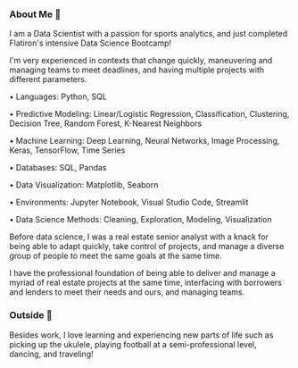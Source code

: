 ### About Me :wave:
I am a Data Scientist with a passion for sports analytics, and just completed Flatiron's intensive Data Science Bootcamp!

I'm very experienced in contexts that change quickly, maneuvering and managing teams to meet deadlines, and having multiple projects with different parameters.

• Languages: Python, SQL

• Predictive Modeling: Linear/Logistic Regression, Classification, Clustering, Decision Tree, Random Forest, K-Nearest Neighbors

• Machine Learning: Deep Learning, Neural Networks, Image Processing, Keras, TensorFlow, Time Series

• Databases: SQL, Pandas

• Data Visualization: Matplotlib, Seaborn

• Environments: Jupyter Notebook, Visual Studio Code, Streamlit

• Data Science Methods: Cleaning, Exploration, Modeling, Visualization


Before data science, I was a real estate senior analyst with a knack for being able to adapt quickly, take control of projects, and manage a diverse group of people to meet the same goals at the same time. 

I have the professional foundation of being able to deliver and manage a myriad of real estate projects at the same time, interfacing with borrowers and lenders to meet their needs and ours, and managing teams.

### Outside :palm_tree:
Besides work, I love learning and experiencing new parts of life such as picking up the ukulele, playing football at a semi-professional level, dancing, and traveling!

<!--
**vladiseki/vladiseki** is a ✨ _special_ ✨ repository because its `README.md` (this file) appears on your GitHub profile.

Here are some ideas to get you started:

- 🔭 I’m currently working on ...
- 🌱 I’m currently learning ...
- 👯 I’m looking to collaborate on ...
- 🤔 I’m looking for help with ...
- 💬 Ask me about ...
- 📫 How to reach me: ...
- 😄 Pronouns: ...
- ⚡ Fun fact: ...
-->
